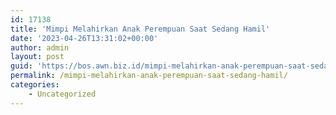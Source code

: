 ```yaml
---
id: 17138
title: 'Mimpi Melahirkan Anak Perempuan Saat Sedang Hamil'
date: '2023-04-26T13:31:02+00:00'
author: admin
layout: post
guid: 'https://bos.awn.biz.id/mimpi-melahirkan-anak-perempuan-saat-sedang-hamil/'
permalink: /mimpi-melahirkan-anak-perempuan-saat-sedang-hamil/
categories:
    - Uncategorized
---
```


